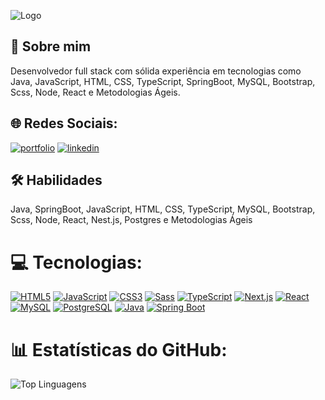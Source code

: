 ![Logo](https://ik.imagekit.io/igordev/Logo/IgorDev%20(2).png?tr=w-200)

## 🚀 Sobre mim
Desenvolvedor full stack com sólida experiência em tecnologias como Java, JavaScript, HTML, CSS, TypeScript, SpringBoot, MySQL, Bootstrap, Scss, Node, React e Metodologias Ágeis.

## 🌐 Redes Sociais:
[![portfolio](https://img.shields.io/badge/my_portfolio-000?style=for-the-badge&logo=ko-fi&logoColor=white)](https://ifernandesdev.netlify.app/)
[![linkedin](https://img.shields.io/badge/linkedin-0A66C2?style=for-the-badge&logo=linkedin&logoColor=white)](https://www.linkedin.com/in/ifernandesq)


## 🛠 Habilidades
Java, SpringBoot, JavaScript, HTML, CSS, TypeScript, MySQL, Bootstrap, Scss, Node, React, Nest.js, Postgres e Metodologias Ágeis

# 💻 Tecnologias:
[![HTML5](https://img.shields.io/badge/HTML5-%23E34F26.svg?style=for-the-badge&logo=html5&logoColor=white)](https://developer.mozilla.org/en-US/docs/Web/HTML)
[![JavaScript](https://img.shields.io/badge/JavaScript-%23323330.svg?style=for-the-badge&logo=javascript&logoColor=%23F7DF1E)](https://developer.mozilla.org/en-US/docs/Web/JavaScript)
[![CSS3](https://img.shields.io/badge/CSS3-%231572B6.svg?style=for-the-badge&logo=css3&logoColor=white)](https://developer.mozilla.org/en-US/docs/Web/CSS)
[![Sass](https://img.shields.io/badge/Sass-%23CC6699.svg?style=for-the-badge&logo=sass&logoColor=white)](https://sass-lang.com/)
[![TypeScript](https://img.shields.io/badge/TypeScript-%233178C6.svg?style=for-the-badge&logo=typescript&logoColor=white)](https://www.typescriptlang.org/)
[![Next.js](https://img.shields.io/badge/Next.js-%23000000.svg?style=for-the-badge&logo=nextdotjs&logoColor=white)](https://nextjs.org/)
[![React](https://img.shields.io/badge/React-%2320232A.svg?style=for-the-badge&logo=react&logoColor=%2361DAFB)](https://reactjs.org/)
[![MySQL](https://img.shields.io/badge/MySQL-%2300f.svg?style=for-the-badge&logo=mysql&logoColor=white)](https://www.mysql.com/)
[![PostgreSQL](https://img.shields.io/badge/PostgreSQL-%23336791.svg?style=for-the-badge&logo=postgresql&logoColor=white)](https://www.postgresql.org/)
[![Java](https://img.shields.io/badge/Java-%23ED8B00.svg?style=for-the-badge&logo=java&logoColor=white)](https://www.oracle.com/java/)
[![Spring Boot](https://img.shields.io/badge/Spring_Boot-%236DB33F.svg?style=for-the-badge&logo=springboot&logoColor=white)](https://spring.io/projects/spring-boot)


# 📊 Estatísticas do GitHub:
![Top Linguagens](https://github-readme-stats.vercel.app/api/top-langs/?username=IgorFernandesQuaresma&theme=gotham&hide_border=false&include_all_commits=false&count_private=true&layout=compact)




